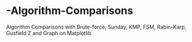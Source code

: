 # -Algorithm-Comparisons
 Algorithm Comparisons with Brute-force, Sunday, KMP, FSM, Rabin-Karp, Gusfield Z and Graph on Matplotlib
